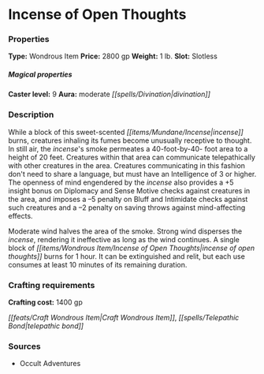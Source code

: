 ﻿---
Title: "Incense of Open Thoughts"
Type: "Wondrous Item"
Price: "2800 gp"
Weight: "1 lb."
Slot: "Slotless"
Caster level: "9"
Aura: "moderate divination"
Description: |
  "While a block of this sweet-scented incense burns, creatures inhaling its fumes become unusually receptive to thought. In still air, the incense's smoke permeates a 40-foot-by-40- foot area to a height of 20 feet. Creatures within that area can communicate telepathically with other creatures in the area. Creatures communicating in this fashion don't need to share a language, but must have an Intelligence of 3 or higher. The openness of mind engendered by the incense also provides a +5 insight bonus on Diplomacy and Sense Motive checks against creatures in the area, and imposes a –5 penalty on Bluff and Intimidate checks against such creatures and a –2 penalty on saving throws against mind-affecting effects.
  Moderate wind halves the area of the smoke. Strong wind disperses the incense, rendering it ineffective as long as the wind continues. A single block of incense of _open thoughts_ burns for 1 hour. It can be extinguished and relit, but each use consumes at least 10 minutes of its remaining duration."
Crafting cost: "1400 gp"
Sources: "['Occult Adventures']"
---

# Incense of Open Thoughts

### Properties

**Type:** Wondrous Item **Price:** 2800 gp **Weight:** 1 lb. **Slot:** Slotless

##### Magical properties

**Caster level:** 9 **Aura:** moderate _[[spells/Divination|divination]]_

### Description

While a block of this sweet-scented _[[items/Mundane/Incense|incense]]_ burns, creatures inhaling its fumes become unusually receptive to thought. In still air, the _incense_'s smoke permeates a 40-foot-by-40- foot area to a height of 20 feet. Creatures within that area can communicate telepathically with other creatures in the area. Creatures communicating in this fashion don't need to share a language, but must have an Intelligence of 3 or higher. The openness of mind engendered by the _incense_ also provides a +5 insight bonus on Diplomacy and Sense Motive checks against creatures in the area, and imposes a –5 penalty on Bluff and Intimidate checks against such creatures and a –2 penalty on saving throws against mind-affecting effects.

Moderate wind halves the area of the smoke. Strong wind disperses the _incense_, rendering it ineffective as long as the wind continues. A single block of _[[items/Wondrous Item/Incense of Open Thoughts|incense of open thoughts]]_ burns for 1 hour. It can be extinguished and relit, but each use consumes at least 10 minutes of its remaining duration.

### Crafting requirements

**Crafting cost:** 1400 gp

_[[feats/Craft Wondrous Item|Craft Wondrous Item]]_, _[[spells/Telepathic Bond|telepathic bond]]_

### Sources

* Occult Adventures